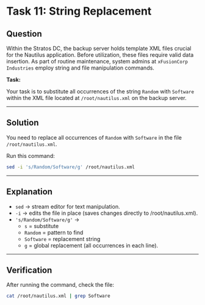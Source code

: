 # Task 11: String Replacement

## Question

Within the Stratos DC, the backup server holds template XML files crucial for the Nautilus application. Before utilization, these files require valid data insertion. As part of routine maintenance, system admins at `xFusionCorp Industries` employ string and file manipulation commands.

**Task:**  

Your task is to substitute all occurrences of the string `Random` with `Software` within the XML file located at `/root/nautilus.xml` on the backup server.

---

## Solution

You need to replace all occurrences of `Random` with `Software` in the file `/root/nautilus.xml`.

Run this command:

```bash
sed -i 's/Random/Software/g' /root/nautilus.xml
```

---

## Explanation

- `sed` → stream editor for text manipulation.
- `-i` → edits the file in place (saves changes directly to /root/nautilus.xml).
- `'s/Random/Software/g'` →
   - `s` = substitute
   - `Random` = pattern to find
   - `Software` = replacement string
   - `g` = global replacement (all occurrences in each line).

---

## Verification

After running the command, check the file:

```bash
cat /root/nautilus.xml | grep Software
```
